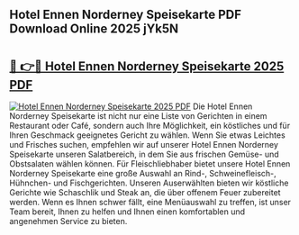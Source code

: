 ## Hotel Ennen Norderney Speisekarte PDF Download Online 2025 jYk5N

# <h2><a href="http://gc92a9.nevu.top/?p=Hotel+Ennen+Norderney+Speisekarte">🔗 👉🔴 Hotel Ennen Norderney Speisekarte 2025 PDF</a></h2>

[![Hotel Ennen Norderney Speisekarte 2025 PDF](https://i.imgur.com/dBaPXMq.png)](http://gc92a9.nevu.top/?p=Hotel+Ennen+Norderney+Speisekarte)
Die Hotel Ennen Norderney Speisekarte ist nicht nur eine Liste von Gerichten in einem Restaurant oder Café, sondern auch Ihre Möglichkeit, ein köstliches und für Ihren Geschmack geeignetes Gericht zu wählen. Wenn Sie etwas Leichtes und Frisches suchen, empfehlen wir auf unserer Hotel Ennen Norderney Speisekarte unseren Salatbereich, in dem Sie aus frischen Gemüse- und Obstsalaten wählen können. Für Fleischliebhaber bietet unsere Hotel Ennen Norderney Speisekarte eine große Auswahl an Rind-, Schweinefleisch-, Hühnchen- und Fischgerichten. Unseren Auserwählten bieten wir köstliche Gerichte wie Schaschlik und Steak an, die über offenem Feuer zubereitet werden. Wenn es Ihnen schwer fällt, eine Menüauswahl zu treffen, ist unser Team bereit, Ihnen zu helfen und Ihnen einen komfortablen und angenehmen Service zu bieten.

